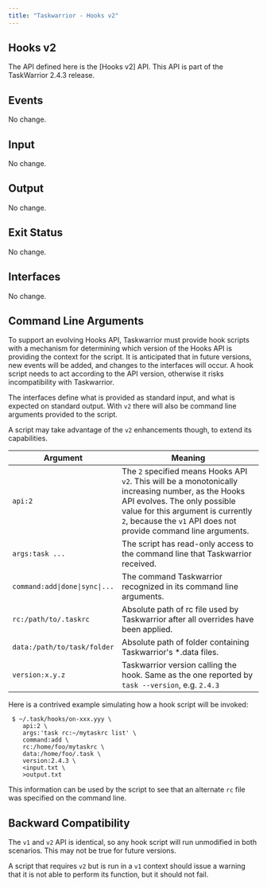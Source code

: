 ```yaml
---
title: "Taskwarrior - Hooks v2"
---
```


## Hooks v2

The API defined here is the [Hooks v2] API.
This API is part of the TaskWarrior 2.4.3 release.

## Events

No change.

## Input

No change.

## Output

No change.

## Exit Status

No change.

## Interfaces

No change.

## Command Line Arguments

To support an evolving Hooks API, Taskwarrior must provide hook scripts with a mechanism for determining which version of the Hooks API is providing the context for the script.
It is anticipated that in future versions, new events will be added, and changes to the interfaces will occur.
A hook script needs to act according to the API version, otherwise it risks incompatibility with Taskwarrior.

The interfaces define what is provided as standard input, and what is expected on standard output.
With `v2` there will also be command line arguments provided to the script.

A script may take advantage of the `v2` enhancements though, to extend its capabilities.

| Argument                       | Meaning                                                                                                                                                                                                                                     |
|--------------------------------|---------------------------------------------------------------------------------------------------------------------------------------------------------------------------------------------------------------------------------------------|
| `api:2`                        | The `2` specified means Hooks API `v2`. This will be a monotonically increasing number, as the Hooks API evolves. The only possible value for this argument is currently `2`, because the `v1` API does not provide command line arguments. |
| `args:task ...`                | The script has read-only access to the command line that Taskwarrior received.                                                                                                                                                              |
| `command:add\|done\|sync\|...` | The command Taskwarrior recognized in its command line arguments.                                                                                                                                                                           |
| `rc:/path/to/.taskrc`          | Absolute path of rc file used by Taskwarrior after all overrides have been applied.                                                                                                                                                         |
| `data:/path/to/task/folder`    | Absolute path of folder containing Taskwarrior's *.data files.                                                                                                                                                                              |
| `version:x.y.z`                | Taskwarrior version calling the hook. Same as the one reported by `task --version`, e.g. `2.4.3`                                                                                                                                            |

Here is a contrived example simulating how a hook script will be invoked:

     $ ~/.task/hooks/on-xxx.yyy \
        api:2 \
        args:'task rc:~/mytaskrc list' \
        command:add \
        rc:/home/foo/mytaskrc \
        data:/home/foo/.task \
        version:2.4.3 \
        <input.txt \
        >output.txt

This information can be used by the script to see that an alternate `rc` file was specified on the command line.

## Backward Compatibility

The `v1` and `v2` API is identical, so any hook script will run unmodified in both scenarios.
This may not be true for future versions.

A script that requires `v2` but is run in a `v1` context should issue a warning that it is not able to perform its function, but it should not fail.
